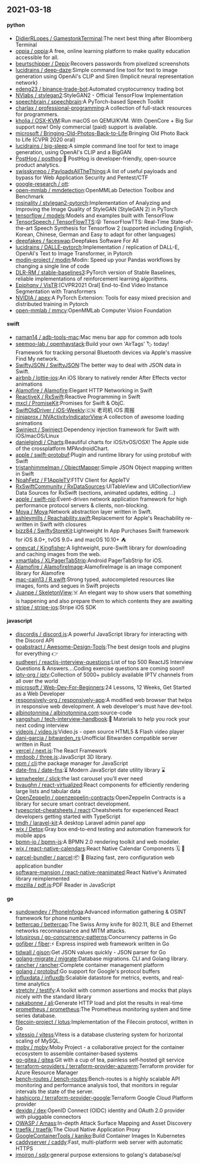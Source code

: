## 2021-03-18

#### python
* [DidierRLopes / GamestonkTerminal](https://github.com/DidierRLopes/GamestonkTerminal):The next best thing after Bloomberg Terminal
* [oppia / oppia](https://github.com/oppia/oppia):A free, online learning platform to make quality education accessible for all.
* [beurtschipper / Depix](https://github.com/beurtschipper/Depix):Recovers passwords from pixelized screenshots
* [lucidrains / deep-daze](https://github.com/lucidrains/deep-daze):Simple command line tool for text to image generation using OpenAI's CLIP and Siren (Implicit neural representation network)
* [edeng23 / binance-trade-bot](https://github.com/edeng23/binance-trade-bot):Automated cryptocurrency trading bot
* [NVlabs / stylegan2](https://github.com/NVlabs/stylegan2):StyleGAN2 - Official TensorFlow Implementation
* [speechbrain / speechbrain](https://github.com/speechbrain/speechbrain):A PyTorch-based Speech Toolkit
* [charlax / professional-programming](https://github.com/charlax/professional-programming):A collection of full-stack resources for programmers.
* [kholia / OSX-KVM](https://github.com/kholia/OSX-KVM):Run macOS on QEMU/KVM. With OpenCore + Big Sur support now! Only commercial (paid) support is available.
* [microsoft / Bringing-Old-Photos-Back-to-Life](https://github.com/microsoft/Bringing-Old-Photos-Back-to-Life):Bringing Old Photo Back to Life (CVPR 2020 oral)
* [lucidrains / big-sleep](https://github.com/lucidrains/big-sleep):A simple command line tool for text to image generation, using OpenAI's CLIP and a BigGAN
* [PostHog / posthog](https://github.com/PostHog/posthog):🦔
PostHog is developer-friendly, open-source product analytics.
* [swisskyrepo / PayloadsAllTheThings](https://github.com/swisskyrepo/PayloadsAllTheThings):A list of useful payloads and bypass for Web Application Security and Pentest/CTF
* [google-research / ott](https://github.com/google-research/ott):
* [open-mmlab / mmdetection](https://github.com/open-mmlab/mmdetection):OpenMMLab Detection Toolbox and Benchmark
* [rosinality / stylegan2-pytorch](https://github.com/rosinality/stylegan2-pytorch):Implementation of Analyzing and Improving the Image Quality of StyleGAN (StyleGAN 2) in PyTorch
* [tensorflow / models](https://github.com/tensorflow/models):Models and examples built with TensorFlow
* [TensorSpeech / TensorFlowTTS](https://github.com/TensorSpeech/TensorFlowTTS):😝
TensorFlowTTS: Real-Time State-of-the-art Speech Synthesis for Tensorflow 2 (supported including English, Korean, Chinese, German and Easy to adapt for other languages)
* [deepfakes / faceswap](https://github.com/deepfakes/faceswap):Deepfakes Software For All
* [lucidrains / DALLE-pytorch](https://github.com/lucidrains/DALLE-pytorch):Implementation / replication of DALL-E, OpenAI's Text to Image Transformer, in Pytorch
* [modin-project / modin](https://github.com/modin-project/modin):Modin: Speed up your Pandas workflows by changing a single line of code
* [DLR-RM / stable-baselines3](https://github.com/DLR-RM/stable-baselines3):PyTorch version of Stable Baselines, reliable implementations of reinforcement learning algorithms.
* [Epiphqny / VisTR](https://github.com/Epiphqny/VisTR):[CVPR2021 Oral] End-to-End Video Instance Segmentation with Transformers
* [NVIDIA / apex](https://github.com/NVIDIA/apex):A PyTorch Extension: Tools for easy mixed precision and distributed training in Pytorch
* [open-mmlab / mmcv](https://github.com/open-mmlab/mmcv):OpenMMLab Computer Vision Foundation

#### swift
* [naman14 / adb-tools-mac](https://github.com/naman14/adb-tools-mac):Mac menu bar app for common adb tools
* [seemoo-lab / openhaystack](https://github.com/seemoo-lab/openhaystack):Build your own 'AirTags'
🏷
today! Framework for tracking personal Bluetooth devices via Apple's massive Find My network.
* [SwiftyJSON / SwiftyJSON](https://github.com/SwiftyJSON/SwiftyJSON):The better way to deal with JSON data in Swift.
* [airbnb / lottie-ios](https://github.com/airbnb/lottie-ios):An iOS library to natively render After Effects vector animations
* [Alamofire / Alamofire](https://github.com/Alamofire/Alamofire):Elegant HTTP Networking in Swift
* [ReactiveX / RxSwift](https://github.com/ReactiveX/RxSwift):Reactive Programming in Swift
* [mxcl / PromiseKit](https://github.com/mxcl/PromiseKit):Promises for Swift & ObjC.
* [SwiftOldDriver / iOS-Weekly](https://github.com/SwiftOldDriver/iOS-Weekly):🇨🇳
老司机 iOS 周报
* [ninjaprox / NVActivityIndicatorView](https://github.com/ninjaprox/NVActivityIndicatorView):A collection of awesome loading animations
* [Swinject / Swinject](https://github.com/Swinject/Swinject):Dependency injection framework for Swift with iOS/macOS/Linux
* [danielgindi / Charts](https://github.com/danielgindi/Charts):Beautiful charts for iOS/tvOS/OSX! The Apple side of the crossplatform MPAndroidChart.
* [apple / swift-protobuf](https://github.com/apple/swift-protobuf):Plugin and runtime library for using protobuf with Swift
* [tristanhimmelman / ObjectMapper](https://github.com/tristanhimmelman/ObjectMapper):Simple JSON Object mapping written in Swift
* [NoahFetz / F1AppleTV](https://github.com/NoahFetz/F1AppleTV):F1TV Client for AppleTV
* [RxSwiftCommunity / RxDataSources](https://github.com/RxSwiftCommunity/RxDataSources):UITableView and UICollectionView Data Sources for RxSwift (sections, animated updates, editing ...)
* [apple / swift-nio](https://github.com/apple/swift-nio):Event-driven network application framework for high performance protocol servers & clients, non-blocking.
* [Moya / Moya](https://github.com/Moya/Moya):Network abstraction layer written in Swift.
* [ashleymills / Reachability.swift](https://github.com/ashleymills/Reachability.swift):Replacement for Apple's Reachability re-written in Swift with closures
* [bizz84 / SwiftyStoreKit](https://github.com/bizz84/SwiftyStoreKit):Lightweight In App Purchases Swift framework for iOS 8.0+, tvOS 9.0+ and macOS 10.10+
⛺
* [onevcat / Kingfisher](https://github.com/onevcat/Kingfisher):A lightweight, pure-Swift library for downloading and caching images from the web.
* [xmartlabs / XLPagerTabStrip](https://github.com/xmartlabs/XLPagerTabStrip):Android PagerTabStrip for iOS.
* [Alamofire / AlamofireImage](https://github.com/Alamofire/AlamofireImage):AlamofireImage is an image component library for Alamofire
* [mac-cain13 / R.swift](https://github.com/mac-cain13/R.swift):Strong typed, autocompleted resources like images, fonts and segues in Swift projects
* [Juanpe / SkeletonView](https://github.com/Juanpe/SkeletonView):☠️
An elegant way to show users that something is happening and also prepare them to which contents they are awaiting
* [stripe / stripe-ios](https://github.com/stripe/stripe-ios):Stripe iOS SDK

#### javascript
* [discordjs / discord.js](https://github.com/discordjs/discord.js):A powerful JavaScript library for interacting with the Discord API
* [goabstract / Awesome-Design-Tools](https://github.com/goabstract/Awesome-Design-Tools):The best design tools and plugins for everything
👉
* [sudheerj / reactjs-interview-questions](https://github.com/sudheerj/reactjs-interview-questions):List of top 500 ReactJS Interview Questions & Answers....Coding exercise questions are coming soon!!
* [iptv-org / iptv](https://github.com/iptv-org/iptv):Collection of 5000+ publicly available IPTV channels from all over the world
* [microsoft / Web-Dev-For-Beginners](https://github.com/microsoft/Web-Dev-For-Beginners):24 Lessons, 12 Weeks, Get Started as a Web Developer
* [responsively-org / responsively-app](https://github.com/responsively-org/responsively-app):A modified web browser that helps in responsive web development. A web developer's must have dev-tool.
* [albinotonnina / albinotonnina.com](https://github.com/albinotonnina/albinotonnina.com):source-code
* [yangshun / tech-interview-handbook](https://github.com/yangshun/tech-interview-handbook):💯
Materials to help you rock your next coding interview
* [videojs / video.js](https://github.com/videojs/video.js):Video.js - open source HTML5 & Flash video player
* [dani-garcia / bitwarden_rs](https://github.com/dani-garcia/bitwarden_rs):Unofficial Bitwarden compatible server written in Rust
* [vercel / next.js](https://github.com/vercel/next.js):The React Framework
* [mrdoob / three.js](https://github.com/mrdoob/three.js):JavaScript 3D library.
* [npm / cli](https://github.com/npm/cli):the package manager for JavaScript
* [date-fns / date-fns](https://github.com/date-fns/date-fns):⏳
Modern JavaScript date utility library
⌛️
* [kenwheeler / slick](https://github.com/kenwheeler/slick):the last carousel you'll ever need
* [bvaughn / react-virtualized](https://github.com/bvaughn/react-virtualized):React components for efficiently rendering large lists and tabular data
* [OpenZeppelin / openzeppelin-contracts](https://github.com/OpenZeppelin/openzeppelin-contracts):OpenZeppelin Contracts is a library for secure smart contract development.
* [typescript-cheatsheets / react](https://github.com/typescript-cheatsheets/react):Cheatsheets for experienced React developers getting started with TypeScript
* [tmdh / laravel-kit](https://github.com/tmdh/laravel-kit):A desktop Laravel admin panel app
* [wix / Detox](https://github.com/wix/Detox):Gray box end-to-end testing and automation framework for mobile apps
* [bpmn-io / bpmn-js](https://github.com/bpmn-io/bpmn-js):A BPMN 2.0 rendering toolkit and web modeler.
* [wix / react-native-calendars](https://github.com/wix/react-native-calendars):React Native Calendar Components
🗓️
📆
* [parcel-bundler / parcel](https://github.com/parcel-bundler/parcel):📦
🚀
Blazing fast, zero configuration web application bundler
* [software-mansion / react-native-reanimated](https://github.com/software-mansion/react-native-reanimated):React Native's Animated library reimplemented
* [mozilla / pdf.js](https://github.com/mozilla/pdf.js):PDF Reader in JavaScript

#### go
* [sundowndev / PhoneInfoga](https://github.com/sundowndev/PhoneInfoga):Advanced information gathering & OSINT framework for phone numbers
* [bettercap / bettercap](https://github.com/bettercap/bettercap):The Swiss Army knife for 802.11, BLE and Ethernet networks reconnaissance and MITM attacks.
* [lotusirous / go-concurrency-patterns](https://github.com/lotusirous/go-concurrency-patterns):Concurrency patterns in Go
* [gofiber / fiber](https://github.com/gofiber/fiber):⚡️
Express inspired web framework written in Go
* [tidwall / gjson](https://github.com/tidwall/gjson):Get JSON values quickly - JSON parser for Go
* [golang-migrate / migrate](https://github.com/golang-migrate/migrate):Database migrations. CLI and Golang library.
* [rancher / rancher](https://github.com/rancher/rancher):Complete container management platform
* [golang / protobuf](https://github.com/golang/protobuf):Go support for Google's protocol buffers
* [influxdata / influxdb](https://github.com/influxdata/influxdb):Scalable datastore for metrics, events, and real-time analytics
* [stretchr / testify](https://github.com/stretchr/testify):A toolkit with common assertions and mocks that plays nicely with the standard library
* [nakabonne / ali](https://github.com/nakabonne/ali):Generate HTTP load and plot the results in real-time
* [prometheus / prometheus](https://github.com/prometheus/prometheus):The Prometheus monitoring system and time series database.
* [filecoin-project / lotus](https://github.com/filecoin-project/lotus):Implementation of the Filecoin protocol, written in Go
* [vitessio / vitess](https://github.com/vitessio/vitess):Vitess is a database clustering system for horizontal scaling of MySQL.
* [moby / moby](https://github.com/moby/moby):Moby Project - a collaborative project for the container ecosystem to assemble container-based systems
* [go-gitea / gitea](https://github.com/go-gitea/gitea):Git with a cup of tea, painless self-hosted git service
* [terraform-providers / terraform-provider-azurerm](https://github.com/terraform-providers/terraform-provider-azurerm):Terraform provider for Azure Resource Manager
* [bench-routes / bench-routes](https://github.com/bench-routes/bench-routes):Bench-routes is a highly scalable API monitoring and performance analysis tool, that monitors in regular intervals the state of the server.
* [hashicorp / terraform-provider-google](https://github.com/hashicorp/terraform-provider-google):Terraform Google Cloud Platform provider
* [dexidp / dex](https://github.com/dexidp/dex):OpenID Connect (OIDC) identity and OAuth 2.0 provider with pluggable connectors
* [OWASP / Amass](https://github.com/OWASP/Amass):In-depth Attack Surface Mapping and Asset Discovery
* [traefik / traefik](https://github.com/traefik/traefik):The Cloud Native Application Proxy
* [GoogleContainerTools / kaniko](https://github.com/GoogleContainerTools/kaniko):Build Container Images In Kubernetes
* [caddyserver / caddy](https://github.com/caddyserver/caddy):Fast, multi-platform web server with automatic HTTPS
* [jmoiron / sqlx](https://github.com/jmoiron/sqlx):general purpose extensions to golang's database/sql
